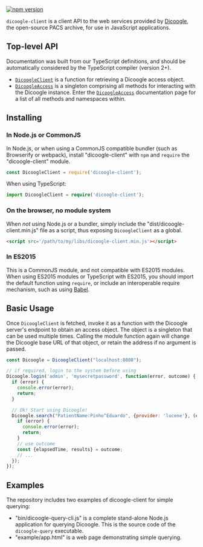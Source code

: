 [![npm version](https://badge.fury.io/js/dicoogle-client.svg)](https://badge.fury.io/js/dicoogle-client)

`dicoogle-client` is a client API to the web services provided by [Dicoogle](http://www.dicoogle.com), the open-source PACS archive, for use in JavaScript applications.

## Top-level API

Documentation was built from our TypeScript definitions, and should be automatically considered by the TypeScript compiler (version 2+).

- [`DicoogleClient`](modules/_types_index_d.dicoogleclient.html) is a function for retrieving a Dicoogle access object.
- [`DicoogleAccess`](interfaces/_types_index_d_.dicoogleclient.dicoogleaccess.html) is a singleton comprising all methods for interacting with the Dicoogle instance. Enter the [`DicoogleAccess`](interfaces/_types_index_d_.dicoogleclient.dicoogleaccess.html) documentation page for a list of all methods and namespaces within.

## Installing

### In Node.js or CommonJS

In Node.js, or when using a CommonJS compatible bundler (such as Browserify or webpack), install "dicoogle-client" with `npm` and `require` the "dicoogle-client" module.

```javascript
const DicoogleClient = require('dicoogle-client');
```

When using TypeScript:

```typescript
import DicoogleClient = require('dicoogle-client');
```

### On the browser, no module system

When _not_ using Node.js or a bundler, simply include the "dist/dicoogle-client.min.js" file as a script, thus exposing `DicoogleClient` as a global.

```HTML
<script src='/path/to/my/libs/dicoogle-client.min.js'></script>
```

### In ES2015

This is a CommonJS module, and not compatible with ES2015 modules.
When using ES2015 modules or TypeScript with ES2015, you should import the default function using `require`, or include an interoperable require mechanism, such as using [Babel](https://babeljs.io/).

## Basic Usage

Once `DicoogleClient` is fetched, invoke it as a function with the Dicoogle server's endpoint to obtain an access object. The object is a singleton that can be used multiple times.
Calling the module function again will change the Dicoogle base URL of that object, or retain the address if no argument is passed.

```JavaScript
const Dicoogle = DicoogleClient("localhost:8080");

// if required, login to the system before using
Dicoogle.login('admin', 'mysecretpassword', function(error, outcome) {
  if (error) {
    console.error(error);
    return;
  }

  // Ok! Start using Dicoogle!
  Dicoogle.search("PatientName:Pinho^Eduardo", {provider: 'lucene'}, (error, outcome) => {
    if (error) {
      console.error(error);
      return;
    }
    // use outcome
    const {elapsedTime, results} = outcome;
    // ...
  });
});
```

## Examples

The repository includes two examples of dicoogle-client for simple querying:

 - "bin/dicoogle-query-cli.js" is a complete stand-alone Node.js application for querying Dicoogle. This is the source code of the `dicoogle-query` executable.
 - "example/app.html" is a web page demonstrating simple querying.
